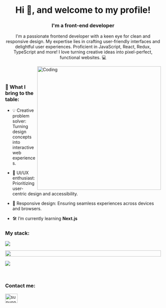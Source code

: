 <h1 align="center">Hi 👋, and welcome to my profile!</h1>
<h3 align="center">I'm a front-end developer</h3>
<p align="center">I'm a passionate frontend developer with a keen eye for clean and responsive design. My expertise lies in crafting user-friendly interfaces and delightful user experiences. Proficient in JavaScript, React, Redux, TypeScript and more! I love turning creative ideas into pixel-perfect, functional websites. 💻</p>
<p align="center"> 
</p>

<img align="right" alt="Coding" width="400" src="https://user-images.githubusercontent.com/74038190/229223263-cf2e4b07-2615-4f87-9c38-e37600f8381a.gif">
<br><br>

<h3 align="left">🚀 What I bring to the table:</h3>

- 💡 Creative problem solver: Turning design concepts into interactive web experiences.

- 🎨 UI/UX enthusiast: Prioritizing user-centric design and accessibility.

- 📱 Responsive design: Ensuring seamless experiences across devices and browsers.

- 🛠 I’m currently learning **Next.js**

<h3 align="left">My stack:</h3>
  
<a href="https://skillicons.dev"> <img src="https://skillicons.dev/icons?i=html,css,js,ts,react,redux,sass,styledcomponents,bootstrap,git,gulp"/> </a>

<img src="https://i.imgur.com/dBaSKWF.gif" height="20" width="100%">

![](https://komarev.com/ghpvc/?username=Halabarda32&label=PROFILE+VIEWS)

<br>
<h3 align="left">Contact me:</h3>
<p align="left">
<a href="https://www.linkedin.com/in/krzysztof-kieryłowski-118586251" target="blank"><img align="center" src="https://raw.githubusercontent.com/rahuldkjain/github-profile-readme-generator/master/src/images/icons/Social/linked-in-alt.svg" alt="supunnanayakkara" height="30" width="40" /></a>
</p>
<br>
